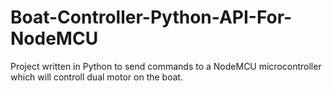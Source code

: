 # Boat-Controller-Python-API-For-NodeMCU
Project written in Python to send commands to  a NodeMCU microcontroller which will controll dual motor on the boat.
